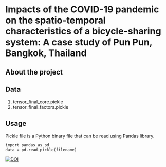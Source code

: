 # Impacts of the COVID-19 pandemic on the spatio-temporal characteristics of a bicycle-sharing system: A case study of Pun Pun, Bangkok, Thailand
## About the project

## Data
1. tensor_final_core.pickle
2. tensor_final_factors.pickle

## Usage
Pickle file is a Python binary file that can be read using Pandas library.
```
import pandas as pd
data = pd.read_pickle(filename)
```
[![DOI](https://zenodo.org/badge/505707457.svg)](https://zenodo.org/badge/latestdoi/505707457)
